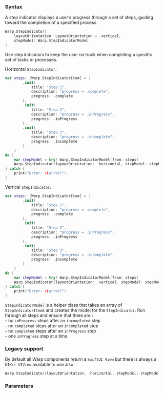 
### Syntax
A step indicator displays a user’s progress through a set of steps, guiding toward the completion of a specified process.

```swift example
Warp.StepIndicator(
    layoutOrientation: LayoutOrientation = .vertical,
    stepModel: Warp.StepIndicatorModel
)
```

Use step indicators to keep the user on track when completing a specific set of tasks or processes.

Horizontal `StepIndicator`.
```swift example
var steps: [Warp.StepIndicatorItem] = [
        .init(
            title: "Step 1",
            description: "progress = .complete",
            progress: .complete
        ),
        .init(
            title: "Step 2",
            description: "progress = .inProgress",
            progress: .inProgress
        ),
        .init(
            title: "Step 3",
            description: "progress = .incomplete",
            progress: .incomplete
        )
    ]
do {
    var stepModel = try? Warp.StepIndicatorModel(from: steps)
    Warp.StepIndicator(layoutOrientation: .horizontal, stepModel: stepModel)
} catch {
    print("Error: \(error)")
}
```
Vertical `StepIndicator`.

```swift example
var steps: [Warp.StepIndicatorItem] = [
        .init(
            title: "Step 1",
            description: "progress = .complete",
            progress: .complete
        ),
        .init(
            title: "Step 2",
            description: "progress = .inProgress",
            progress: .inProgress
        ),
        .init(
            title: "Step 3",
            description: "progress = .incomplete",
            progress: .incomplete
        )
    ]
do {
    var stepModel = try? Warp.StepIndicatorModel(from: steps)
    Warp.StepIndicator(layoutOrientation: .vertical, stepModel: stepModel)
} catch {
    print("Error: \(error)")
}
```
`StepIndicatorModel` is a helper class that takes an array of `StepIndicatorItem`s and creates the model for the `StepIndicator`.
Run through all steps and ensure that there are : <br />
    - no `inProgress` steps after an `incompleted` step<br />
    - no `completed` steps after an `incompleted` step<br />
    - no `completed` steps after an `inProgress` step<br />
    - one `inProgress` step at a time<br />

### Legacy support

By default all Warp components return a `SwiftUI View` but there is always a `UIKit UIView` available to use also.

```swift example
Warp.StepIndicator(layoutOrientation: .horizontal, stepModel: stepModel).uiView
```

### Parameters

<api-table type=iOS component="StepIndicator" />